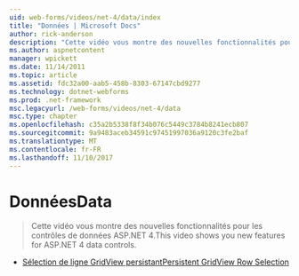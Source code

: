 ```yaml
---
uid: web-forms/videos/net-4/data/index
title: "Données | Microsoft Docs"
author: rick-anderson
description: "Cette vidéo vous montre des nouvelles fonctionnalités pour les contrôles de données ASP.NET 4."
ms.author: aspnetcontent
manager: wpickett
ms.date: 11/14/2011
ms.topic: article
ms.assetid: fdc32a00-aab5-458b-8303-67147cbd9277
ms.technology: dotnet-webforms
ms.prod: .net-framework
msc.legacyurl: /web-forms/videos/net-4/data
msc.type: chapter
ms.openlocfilehash: c35a2b5338f8f34b076c5449c3784b8241ecb807
ms.sourcegitcommit: 9a9483aceb34591c97451997036a9120c3fe2baf
ms.translationtype: MT
ms.contentlocale: fr-FR
ms.lasthandoff: 11/10/2017
---
```

<a name="data"></a><span data-ttu-id="07d3a-103">Données</span><span class="sxs-lookup"><span data-stu-id="07d3a-103">Data</span></span>
====================
> <span data-ttu-id="07d3a-104">Cette vidéo vous montre des nouvelles fonctionnalités pour les contrôles de données ASP.NET 4.</span><span class="sxs-lookup"><span data-stu-id="07d3a-104">This video shows you new features for ASP.NET 4 data controls.</span></span>


- [<span data-ttu-id="07d3a-105">Sélection de ligne GridView persistant</span><span class="sxs-lookup"><span data-stu-id="07d3a-105">Persistent GridView Row Selection</span></span>](aspnet-4-quick-hit-persistent-gridview-row-selection.md)
